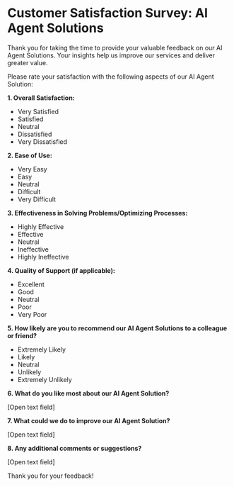 # Customer Satisfaction Survey: AI Agent Solutions

Thank you for taking the time to provide your valuable feedback on our AI Agent Solutions. Your insights help us improve our services and deliver greater value.

Please rate your satisfaction with the following aspects of our AI Agent Solution:

**1. Overall Satisfaction:**
*   Very Satisfied
*   Satisfied
*   Neutral
*   Dissatisfied
*   Very Dissatisfied

**2. Ease of Use:**
*   Very Easy
*   Easy
*   Neutral
*   Difficult
*   Very Difficult

**3. Effectiveness in Solving Problems/Optimizing Processes:**
*   Highly Effective
*   Effective
*   Neutral
*   Ineffective
*   Highly Ineffective

**4. Quality of Support (if applicable):**
*   Excellent
*   Good
*   Neutral
*   Poor
*   Very Poor

**5. How likely are you to recommend our AI Agent Solutions to a colleague or friend?**
*   Extremely Likely
*   Likely
*   Neutral
*   Unlikely
*   Extremely Unlikely

**6. What do you like most about our AI Agent Solution?**

[Open text field]

**7. What could we do to improve our AI Agent Solution?**

[Open text field]

**8. Any additional comments or suggestions?**

[Open text field]

Thank you for your feedback!